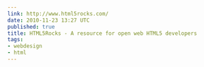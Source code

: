 ```yaml
---
link: http://www.html5rocks.com/
date: 2010-11-23 13:27 UTC
published: true
title: HTML5Rocks - A resource for open web HTML5 developers
tags:
- webdesign
- html
---
```



